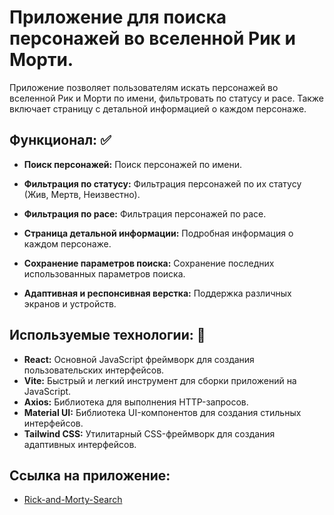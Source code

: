 # Приложение для поиска персонажей во вселенной Рик и Морти.

Приложение позволяет пользователям искать персонажей во вселенной Рик и Морти по имени, фильтровать по статусу и расе. Также включает страницу с детальной информацией о каждом персонаже.

## Функционал: ✅

- **Поиск персонажей:** Поиск персонажей по имени.

- **Фильтрация по статусу:** Фильтрация персонажей по их статусу (Жив, Мертв, Неизвестно).

- **Фильтрация по расе:** Фильтрация персонажей по расе.

- **Страница детальной информации:** Подробная информация о каждом персонаже.

- **Сохранение параметров поиска:** Сохранение последних использованных параметров поиска.

- **Адаптивная и респонсивная верстка:** Поддержка различных экранов и устройств.

## Используемые технологии: 📖

- **React:** Основной JavaScript фреймворк для создания пользовательских интерфейсов.
- **Vite:** Быстрый и легкий инструмент для сборки приложений на JavaScript.
- **Axios:** Библиотека для выполнения HTTP-запросов.
- **Material UI:** Библиотека UI-компонентов для создания стильных интерфейсов.
- **Tailwind CSS:** Утилитарный CSS-фреймворк для создания адаптивных интерфейсов.

## Ссылка на приложение:

- [Rick-and-Morty-Search](https://qpyy.github.io/rick-and-morty-search/)
